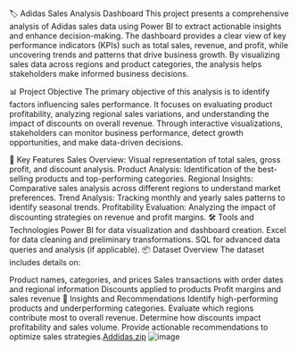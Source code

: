 🏷️ Adidas Sales Analysis Dashboard
This project presents a comprehensive analysis of Adidas sales data using Power BI to extract actionable insights and enhance decision-making. The dashboard provides a clear view of key performance indicators (KPIs) such as total sales, revenue, and profit, while uncovering trends and patterns that drive business growth. By visualizing sales data across regions and product categories, the analysis helps stakeholders make informed business decisions.

📊 Project Objective
The primary objective of this analysis is to identify factors influencing sales performance. It focuses on evaluating product profitability, analyzing regional sales variations, and understanding the impact of discounts on overall revenue. Through interactive visualizations, stakeholders can monitor business performance, detect growth opportunities, and make data-driven decisions.

🔎 Key Features
Sales Overview: Visual representation of total sales, gross profit, and discount analysis.
Product Analysis: Identification of the best-selling products and top-performing categories.
Regional Insights: Comparative sales analysis across different regions to understand market preferences.
Trend Analysis: Tracking monthly and yearly sales patterns to identify seasonal trends.
Profitability Evaluation: Analyzing the impact of discounting strategies on revenue and profit margins.
🛠️ Tools and Technologies
Power BI for data visualization and dashboard creation.
Excel for data cleaning and preliminary transformations.
SQL for advanced data queries and analysis (if applicable).
📦 Dataset Overview
The dataset includes details on:

Product names, categories, and prices
Sales transactions with order dates and regional information
Discounts applied to products
Profit margins and sales revenue
🚀 Insights and Recommendations
Identify high-performing products and underperforming categories.
Evaluate which regions contribute most to overall revenue.
Determine how discounts impact profitability and sales volume.
Provide actionable recommendations to optimize sales strategies.[Addidas.zip](https://github.com/user-attachments/files/19397119/Addidas.zip)
![image](https://github.com/user-attachments/assets/9a799300-9675-427b-8b25-ba0dea6da568)

